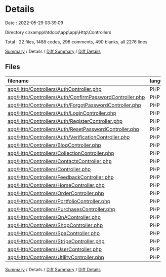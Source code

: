 # Details

Date : 2022-05-29 03:39:09

Directory c:\xampp\htdocs\app\app\Http\Controllers

Total : 22 files,  1488 codes, 298 comments, 490 blanks, all 2276 lines

[Summary](results.md) / Details / [Diff Summary](diff.md) / [Diff Details](diff-details.md)

## Files
| filename | language | code | comment | blank | total |
| :--- | :--- | ---: | ---: | ---: | ---: |
| [app/Http/Controllers/AuthController.php](/app/Http/Controllers/AuthController.php) | PHP | 71 | 4 | 11 | 86 |
| [app/Http/Controllers/Auth/ConfirmPasswordController.php](/app/Http/Controllers/Auth/ConfirmPasswordController.php) | PHP | 14 | 20 | 7 | 41 |
| [app/Http/Controllers/Auth/ForgotPasswordController.php](/app/Http/Controllers/Auth/ForgotPasswordController.php) | PHP | 8 | 10 | 5 | 23 |
| [app/Http/Controllers/Auth/LoginController.php](/app/Http/Controllers/Auth/LoginController.php) | PHP | 14 | 20 | 7 | 41 |
| [app/Http/Controllers/Auth/RegisterController.php](/app/Http/Controllers/Auth/RegisterController.php) | PHP | 33 | 32 | 9 | 74 |
| [app/Http/Controllers/Auth/ResetPasswordController.php](/app/Http/Controllers/Auth/ResetPasswordController.php) | PHP | 10 | 15 | 6 | 31 |
| [app/Http/Controllers/Auth/VerificationController.php](/app/Http/Controllers/Auth/VerificationController.php) | PHP | 16 | 20 | 7 | 43 |
| [app/Http/Controllers/BlogController.php](/app/Http/Controllers/BlogController.php) | PHP | 139 | 52 | 38 | 229 |
| [app/Http/Controllers/CollectionController.php](/app/Http/Controllers/CollectionController.php) | PHP | 61 | 10 | 14 | 85 |
| [app/Http/Controllers/ContactsController.php](/app/Http/Controllers/ContactsController.php) | PHP | 46 | 0 | 26 | 72 |
| [app/Http/Controllers/Controller.php](/app/Http/Controllers/Controller.php) | PHP | 10 | 0 | 4 | 14 |
| [app/Http/Controllers/FeedbackController.php](/app/Http/Controllers/FeedbackController.php) | PHP | 38 | 0 | 16 | 54 |
| [app/Http/Controllers/HomeController.php](/app/Http/Controllers/HomeController.php) | PHP | 18 | 10 | 5 | 33 |
| [app/Http/Controllers/OrderController.php](/app/Http/Controllers/OrderController.php) | PHP | 143 | 27 | 44 | 214 |
| [app/Http/Controllers/PortfolioController.php](/app/Http/Controllers/PortfolioController.php) | PHP | 197 | 39 | 49 | 285 |
| [app/Http/Controllers/PurchasesController.php](/app/Http/Controllers/PurchasesController.php) | PHP | 57 | 10 | 20 | 87 |
| [app/Http/Controllers/QnAController.php](/app/Http/Controllers/QnAController.php) | PHP | 79 | 5 | 44 | 128 |
| [app/Http/Controllers/ShopController.php](/app/Http/Controllers/ShopController.php) | PHP | 116 | 9 | 30 | 155 |
| [app/Http/Controllers/SpaController.php](/app/Http/Controllers/SpaController.php) | PHP | 10 | 0 | 4 | 14 |
| [app/Http/Controllers/StripeController.php](/app/Http/Controllers/StripeController.php) | PHP | 160 | 11 | 37 | 208 |
| [app/Http/Controllers/UserController.php](/app/Http/Controllers/UserController.php) | PHP | 123 | 1 | 52 | 176 |
| [app/Http/Controllers/UtilityController.php](/app/Http/Controllers/UtilityController.php) | PHP | 125 | 3 | 55 | 183 |

[Summary](results.md) / Details / [Diff Summary](diff.md) / [Diff Details](diff-details.md)